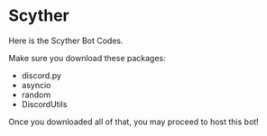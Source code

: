 # Scyther
Here is the Scyther Bot Codes.

Make sure you download these packages:
   - discord.py
   - asyncio
   - random
   - DiscordUtils
  
Once you downloaded all of that, you may proceed to host this bot!

